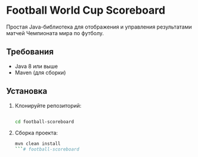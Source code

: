 # Football World Cup Scoreboard

Простая Java-библиотека для отображения и управления результатами матчей Чемпионата мира по футболу.

## Требования

- Java 8 или выше
- Maven (для сборки)

## Установка

1. Клонируйте репозиторий:
   ```bash
   
   cd football-scoreboard
   ```
2. Сборка проекта:
    ```bash
   mvn clean install
   ```# football-scoreboard

